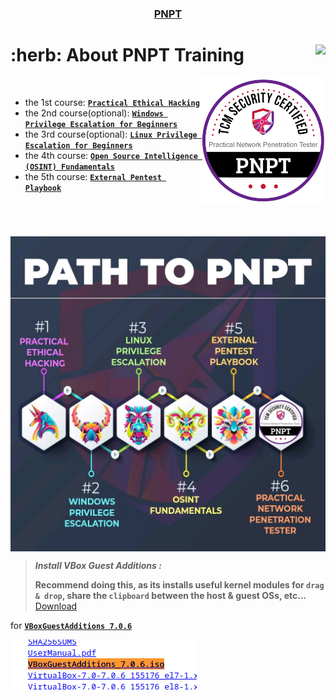 <h3 align="center"> <a href="https://certifications.tcm-sec.com/pnpt/">PNPT</a> </h3>

<!-- About -->
<h1 align="left"> :herb: About PNPT Training <img align="right" src="https://visitor-badge-reloaded.herokuapp.com/badge?color=66238C&page_id=mmsaeed509/PNPT&style=for-the-badge&lcolor=EE1B53"/> </h1> 

<img src="img/pnpt.png" alt="rice" align="right" width="200px">

</br>

 - the 1st course: [**`Practical Ethical Hacking`**](1_course/)
 - the 2nd course(optional): [**`Windows Privilege Escalation for Beginners`**](2_course/)
 - the 3rd course(optional): [**`Linux Privilege Escalation for Beginners`**](3_course/)
 - the 4th course: [**`Open Source Intelligence (OSINT) Fundamentals`**](4_course/)
 - the 5th course: [**`External Pentest Playbook`**](5_course/)

</br>

#

<img src="img/PNPT.jpg" alt="PNPT raodmap" align="center" >

<!-- About -->

<!-- VBox Guest Additions -->

> **_Install VBox Guest Additions :_** 
> 
> **Recommend doing this, as its installs useful kernel modules for `drag & drop`, share the  `clipboard` between the host & guest OSs, etc...**
[Download](https://download.virtualbox.org/virtualbox/)

for [**`VBoxGuestAdditions 7.0.6`**](https://download.virtualbox.org/virtualbox/7.0.6/)

![](/img/VBoxGuestAdditions.png)


<!-- VBox Guest Additions -->